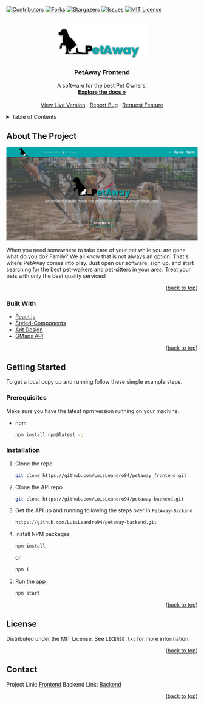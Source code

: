 <div id="top"></div>

[![Contributors][contributors-shield]][contributors-url]
[![Forks][forks-shield]][forks-url]
[![Stargazers][stars-shield]][stars-url]
[![Issues][issues-shield]][issues-url]
[![MIT License][license-shield]][license-url]

<br />
<div align="center">
  <a href="https://github.com/LuisLeandro94/petaway_frontend">
    <img src="src/assets/Logo_PetAway_V1.png" alt="Logo" width="240" height="90.14">
  </a>

<h3 align="center">PetAway Frontend</h3>

  <p align="center">
    A software for the best Pet Owners.
    <br />
    <a href="https://documenter.getpostman.com/view/14342837/UVXkoF1X"><strong>Explore the docs »</strong></a>
    <br />
    <br />
    <a href="https://petaway-dwm.herokuapp.com/">View Live Version</a>
    ·
    <a href="https://github.com/LuisLeandro94/petaway_frontend/issues">Report Bug</a>
    ·
    <a href="https://github.com/LuisLeandro94/petaway_frontend/issues">Request Feature</a>
  </p>
</div>



<!-- TABLE OF CONTENTS -->
<details>
  <summary>Table of Contents</summary>
  <ol>
    <li>
      <a href="#about-the-project">About The Project</a>
      <ul>
        <li><a href="#built-with">Built With</a></li>
      </ul>
    </li>
    <li>
      <a href="#getting-started">Getting Started</a>
      <ul>
        <li><a href="#prerequisites">Prerequisites</a></li>
        <li><a href="#installation">Installation</a></li>
      </ul>
    </li>
    <li><a href="#license">License</a></li>
    <li><a href="#contact">Contact</a></li>
  </ol>
</details>



<!-- ABOUT THE PROJECT -->
## About The Project

[![Product Name Screen Shot](src/assets/screenshot.png)](https://petaway-dwm.herokuapp.com/)

When you need somewhere to take care of your pet while you are gone what do you do? Family? We all know that is not always an option. That's where PetAway comes into play. Just open our software, sign up, and start searching for the best pet-walkers and pet-sitters in your area. Treat your pets with only the best quality services!

<p align="right">(<a href="#top">back to top</a>)</p>



### Built With

* [React.js](https://reactjs.org/)
* [Styled-Components](https://styled-components.com/)
* [Ant Design](https://ant.design/)
* [GMaps API](https://developers.google.com/maps)

<p align="right">(<a href="#top">back to top</a>)</p>



<!-- GETTING STARTED -->
## Getting Started

To get a local copy up and running follow these simple example steps.

### Prerequisites

Make sure you have the latest npm version running on your machine.
* npm
  ```sh
  npm install npm@latest -g
  ```

### Installation

1. Clone the repo
   ```sh
   git clone https://github.com/LuisLeandro94/petaway_frontend.git
   ```
2. Clone the API repo
   ```sh
   git clone https://github.com/LuisLeandro94/petaway-backend.git
   ```
3. Get the API up and running following the steps over in `PetAway-Backend`
   ```sh
   https://github.com/LuisLeandro94/petaway-backend.git
   ```
5. Install NPM packages
   ```sh
   npm install
   ```
   or
   ```sh
   npm i
   ```
4. Run the app
   ```sh
   npm start
   ```

<p align="right">(<a href="#top">back to top</a>)</p>

<!-- LICENSE -->
## License

Distributed under the MIT License. See `LICENSE.txt` for more information.

<p align="right">(<a href="#top">back to top</a>)</p>



<!-- CONTACT -->
## Contact

Project Link: [Frontend](https://github.com/LuisLeandro94/petaway_frontend)
Backend Link: [Backend](https://github.com/LuisLeandro94/petaway-backend)

<p align="right">(<a href="#top">back to top</a>)</p>


<!-- MARKDOWN LINKS & IMAGES -->
<!-- https://www.markdownguide.org/basic-syntax/#reference-style-links -->
[contributors-shield]: https://img.shields.io/github/contributors/LuisLeandro94/petaway_frontend.svg?style=for-the-badge
[contributors-url]: https://github.com/LuisLeandro94/petaway_frontend/graphs/contributors
[forks-shield]: https://img.shields.io/github/forks/LuisLeandro94/petaway_frontend.svg?style=for-the-badge
[forks-url]: https://github.com/LuisLeandro94/petaway_frontend/network/members
[stars-shield]: https://img.shields.io/github/stars/LuisLeandro94/petaway_frontend.svg?style=for-the-badge
[stars-url]: https://github.com/LuisLeandro94/petaway_frontend/stargazers
[issues-shield]: https://img.shields.io/github/issues/LuisLeandro94/petaway_frontend.svg?style=for-the-badge
[issues-url]: https://github.com/LuisLeandro94/petaway_frontend/issues
[license-shield]: https://img.shields.io/github/license/LuisLeandro94/petaway_frontend.svg?style=for-the-badge
[license-url]: https://github.com/LuisLeandro94/petaway_frontend/blob/master/LICENSE.txt
[linkedin-shield]: https://img.shields.io/badge/-LinkedIn-black.svg?style=for-the-badge&logo=linkedin&colorB=555
[linkedin-url]: https://linkedin.com/in/linkedin_username
[product-screenshot]: images/screenshot.png
